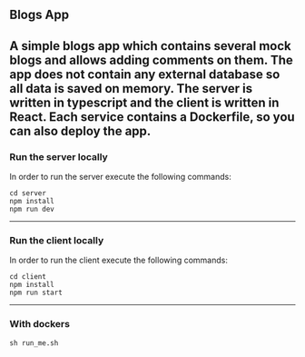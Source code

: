 ## Blogs App
A simple blogs app which contains several mock blogs and allows adding comments on them.
The app does not contain any external database so all data is saved on memory.
The server is written in typescript and the client is written in React.
Each service contains a Dockerfile, so you can also deploy the app.
---

### Run the server locally
In order to run the server execute the following commands:
```
cd server
npm install
npm run dev
```
---

### Run the client locally
In order to run the client execute the following commands:
```
cd client
npm install
npm run start
```
---
### With dockers
```
sh run_me.sh
```

